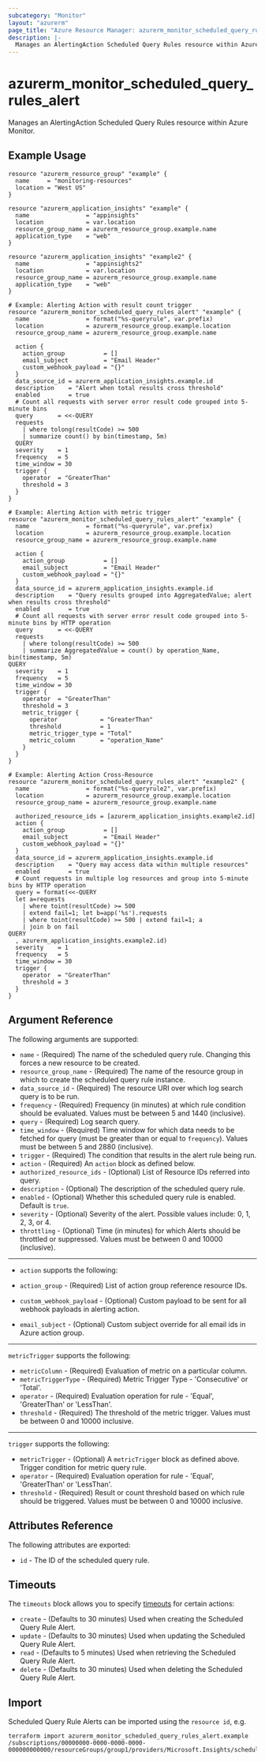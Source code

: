 ```yaml
---
subcategory: "Monitor"
layout: "azurerm"
page_title: "Azure Resource Manager: azurerm_monitor_scheduled_query_rules_alert"
description: |-
  Manages an AlertingAction Scheduled Query Rules resource within Azure Monitor
---
```


# azurerm_monitor_scheduled_query_rules_alert

Manages an AlertingAction Scheduled Query Rules resource within Azure Monitor.

## Example Usage

```hcl
resource "azurerm_resource_group" "example" {
  name     = "monitoring-resources"
  location = "West US"
}

resource "azurerm_application_insights" "example" {
  name                = "appinsights"
  location            = var.location
  resource_group_name = azurerm_resource_group.example.name
  application_type    = "web"
}

resource "azurerm_application_insights" "example2" {
  name                = "appinsights2"
  location            = var.location
  resource_group_name = azurerm_resource_group.example.name
  application_type    = "web"
}

# Example: Alerting Action with result count trigger
resource "azurerm_monitor_scheduled_query_rules_alert" "example" {
  name                = format("%s-queryrule", var.prefix)
  location            = azurerm_resource_group.example.location
  resource_group_name = azurerm_resource_group.example.name

  action {
    action_group           = []
    email_subject          = "Email Header"
    custom_webhook_payload = "{}"
  }
  data_source_id = azurerm_application_insights.example.id
  description    = "Alert when total results cross threshold"
  enabled        = true
  # Count all requests with server error result code grouped into 5-minute bins
  query       = <<-QUERY
  requests
    | where tolong(resultCode) >= 500
    | summarize count() by bin(timestamp, 5m)
  QUERY
  severity    = 1
  frequency   = 5
  time_window = 30
  trigger {
    operator  = "GreaterThan"
    threshold = 3
  }
}

# Example: Alerting Action with metric trigger
resource "azurerm_monitor_scheduled_query_rules_alert" "example" {
  name                = format("%s-queryrule", var.prefix)
  location            = azurerm_resource_group.example.location
  resource_group_name = azurerm_resource_group.example.name

  action {
    action_group           = []
    email_subject          = "Email Header"
    custom_webhook_payload = "{}"
  }
  data_source_id = azurerm_application_insights.example.id
  description    = "Query results grouped into AggregatedValue; alert when results cross threshold"
  enabled        = true
  # Count all requests with server error result code grouped into 5-minute bins by HTTP operation
  query       = <<-QUERY
  requests
    | where tolong(resultCode) >= 500
    | summarize AggregatedValue = count() by operation_Name, bin(timestamp, 5m)
QUERY
  severity    = 1
  frequency   = 5
  time_window = 30
  trigger {
    operator  = "GreaterThan"
    threshold = 3
    metric_trigger {
      operator            = "GreaterThan"
      threshold           = 1
      metric_trigger_type = "Total"
      metric_column       = "operation_Name"
    }
  }
}

# Example: Alerting Action Cross-Resource
resource "azurerm_monitor_scheduled_query_rules_alert" "example2" {
  name                = format("%s-queryrule2", var.prefix)
  location            = azurerm_resource_group.example.location
  resource_group_name = azurerm_resource_group.example.name

  authorized_resource_ids = [azurerm_application_insights.example2.id]
  action {
    action_group           = []
    email_subject          = "Email Header"
    custom_webhook_payload = "{}"
  }
  data_source_id = azurerm_application_insights.example.id
  description    = "Query may access data within multiple resources"
  enabled        = true
  # Count requests in multiple log resources and group into 5-minute bins by HTTP operation
  query = format(<<-QUERY
  let a=requests
    | where toint(resultCode) >= 500
    | extend fail=1; let b=app('%s').requests
    | where toint(resultCode) >= 500 | extend fail=1; a
    | join b on fail
QUERY
  , azurerm_application_insights.example2.id)
  severity    = 1
  frequency   = 5
  time_window = 30
  trigger {
    operator  = "GreaterThan"
    threshold = 3
  }
}
```

## Argument Reference

The following arguments are supported:

* `name` - (Required) The name of the scheduled query rule. Changing this forces a new resource to be created.
* `resource_group_name` - (Required) The name of the resource group in which to create the scheduled query rule instance.
* `data_source_id` - (Required) The resource URI over which log search query is to be run.
* `frequency` - (Required) Frequency (in minutes) at which rule condition should be evaluated.  Values must be between 5 and 1440 (inclusive).
* `query` - (Required) Log search query.
* `time_window` - (Required) Time window for which data needs to be fetched for query (must be greater than or equal to `frequency`).  Values must be between 5 and 2880 (inclusive).
* `trigger` - (Required) The condition that results in the alert rule being run.
* `action` - (Required) An `action` block as defined below.
* `authorized_resource_ids` - (Optional) List of Resource IDs referred into query.
* `description` - (Optional) The description of the scheduled query rule.
* `enabled` - (Optional) Whether this scheduled query rule is enabled.  Default is `true`.
* `severity` - (Optional) Severity of the alert. Possible values include: 0, 1, 2, 3, or 4.
* `throttling` - (Optional) Time (in minutes) for which Alerts should be throttled or suppressed.  Values must be between 0 and 10000 (inclusive).

---

* `action` supports the following:

* `action_group` - (Required) List of action group reference resource IDs.
* `custom_webhook_payload` - (Optional) Custom payload to be sent for all webhook payloads in alerting action.
* `email_subject` - (Optional) Custom subject override for all email ids in Azure action group.

---

`metricTrigger` supports the following:

* `metricColumn` - (Required) Evaluation of metric on a particular column.
* `metricTriggerType` - (Required) Metric Trigger Type - 'Consecutive' or 'Total'.
* `operator` - (Required) Evaluation operation for rule - 'Equal', 'GreaterThan' or 'LessThan'.
* `threshold` - (Required) The threshold of the metric trigger.    Values must be between 0 and 10000 inclusive.

---

`trigger` supports the following:

* `metricTrigger` - (Optional) A `metricTrigger` block as defined above. Trigger condition for metric query rule.
* `operator` - (Required) Evaluation operation for rule - 'Equal', 'GreaterThan' or 'LessThan'.
* `threshold` - (Required) Result or count threshold based on which rule should be triggered.  Values must be between 0 and 10000 inclusive.

## Attributes Reference

The following attributes are exported:

* `id` - The ID of the scheduled query rule.

## Timeouts

The `timeouts` block allows you to specify [timeouts](https://www.terraform.io/docs/configuration/resources.html#timeouts) for certain actions:

* `create` - (Defaults to 30 minutes) Used when creating the Scheduled Query Rule Alert.
* `update` - (Defaults to 30 minutes) Used when updating the Scheduled Query Rule Alert.
* `read` - (Defaults to 5 minutes) Used when retrieving the Scheduled Query Rule Alert.
* `delete` - (Defaults to 30 minutes) Used when deleting the Scheduled Query Rule Alert.

## Import

Scheduled Query Rule Alerts can be imported using the `resource id`, e.g.

```shell
terraform import azurerm_monitor_scheduled_query_rules_alert.example /subscriptions/00000000-0000-0000-0000-000000000000/resourceGroups/group1/providers/Microsoft.Insights/scheduledQueryRules/myrulename
```
